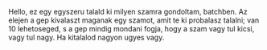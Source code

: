 Hello, ez egy egyszeru talald ki milyen szamra gondoltam, batchben. Az elejen a gep kivalaszt maganak egy szamot, amit te ki probalasz talalni; van 10 lehetoseged, s a gep mindig mondani fogja, hogy a szam vagy tul kicsi, vagy tul nagy. Ha kitalalod nagyon ugyes vagy.
